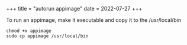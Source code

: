 +++
title = "autorun appimage"
date = 2022-07-27
+++

To run an appimage, make it executable and copy it to the /usr/local/bin
    
    chmod +x appimage
    sudo cp appimage /usr/local/bin